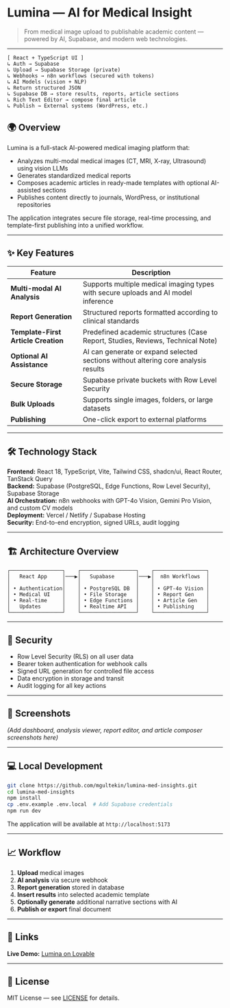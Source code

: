 # Lumina — AI for Medical Insight
> From medical image upload to publishable academic content — powered by AI, Supabase, and modern web technologies.

---
```
[ React + TypeScript UI ]
↳ Auth → Supabase
↳ Upload → Supabase Storage (private)
↳ Webhooks → n8n workflows (secured with tokens)
↳ AI Models (vision + NLP)
↳ Return structured JSON
↳ Supabase DB → store results, reports, article sections
↳ Rich Text Editor → compose final article
↳ Publish → External systems (WordPress, etc.)
```

## 🌍 Overview

Lumina is a full-stack AI-powered medical imaging platform that:
- Analyzes multi-modal medical images (CT, MRI, X-ray, Ultrasound) using vision LLMs  
- Generates standardized medical reports  
- Composes academic articles in ready-made templates with optional AI-assisted sections  
- Publishes content directly to journals, WordPress, or institutional repositories  

The application integrates secure file storage, real-time processing, and template-first publishing into a unified workflow.

---

## ✨ Key Features

| Feature | Description |
|---------|-------------|
| **Multi-modal AI Analysis** | Supports multiple medical imaging types with secure uploads and AI model inference |
| **Report Generation** | Structured reports formatted according to clinical standards |
| **Template-First Article Creation** | Predefined academic structures (Case Report, Studies, Reviews, Technical Note) |
| **Optional AI Assistance** | AI can generate or expand selected sections without altering core analysis results |
| **Secure Storage** | Supabase private buckets with Row Level Security |
| **Bulk Uploads** | Supports single images, folders, or large datasets |
| **Publishing** | One-click export to external platforms |

---

## 🛠 Technology Stack

**Frontend:** React 18, TypeScript, Vite, Tailwind CSS, shadcn/ui, React Router, TanStack Query  
**Backend:** Supabase (PostgreSQL, Edge Functions, Row Level Security), Supabase Storage  
**AI Orchestration:** n8n webhooks with GPT-4o Vision, Gemini Pro Vision, and custom CV models  
**Deployment:** Vercel / Netlify / Supabase Hosting  
**Security:** End-to-end encryption, signed URLs, audit logging

---

## 🏗 Architecture Overview

```
┌─────────────────┐    ┌──────────────────┐    ┌─────────────────┐
│   React App     │───▶│   Supabase       │───▶│  n8n Workflows  │
│                 │    │                  │    │                 │
│ • Authentication│    │ • PostgreSQL DB  │    │ • GPT-4o Vision │
│ • Medical UI    │    │ • File Storage   │    │ • Report Gen    │
│ • Real-time     │    │ • Edge Functions │    │ • Article Gen   │
│   Updates       │    │ • Realtime API   │    │ • Publishing    │
└─────────────────┘    └──────────────────┘    └─────────────────┘
```

---

## 🔐 Security

- Row Level Security (RLS) on all user data  
- Bearer token authentication for webhook calls  
- Signed URL generation for controlled file access  
- Data encryption in storage and transit  
- Audit logging for all key actions

---

## 📸 Screenshots

*(Add dashboard, analysis viewer, report editor, and article composer screenshots here)*

---

## 💻 Local Development

```bash
git clone https://github.com/mgultekin/lumina-med-insights.git
cd lumina-med-insights
npm install
cp .env.example .env.local  # Add Supabase credentials
npm run dev
```

The application will be available at `http://localhost:5173`

---

## 📈 Workflow

1. **Upload** medical images
2. **AI analysis** via secure webhook
3. **Report generation** stored in database
4. **Insert results** into selected academic template
5. **Optionally generate** additional narrative sections with AI
6. **Publish or export** final document

---

## 🔗 Links

**Live Demo:** [Lumina on Lovable](https://lovable.dev/projects/f0cec422-d3d7-4f4a-aeb6-0126389beb08)

---

## 📝 License

MIT License — see [LICENSE](LICENSE) for details.